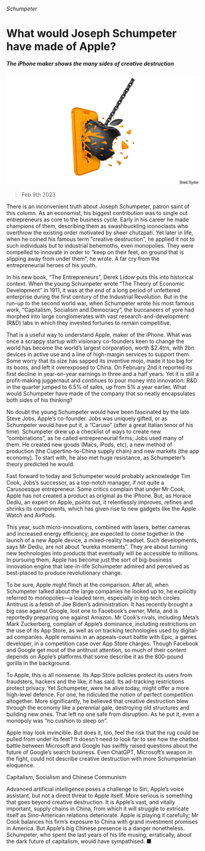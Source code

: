 ###### Schumpeter

# What would Joseph Schumpeter have made of Apple? 

##### The iPhone maker shows the many sides of creative destruction 

![image](images/20230211_WBD000.jpg) 

> Feb 9th 2023 

There is an inconvenient truth about Joseph Schumpeter, patron saint of this column. As an economist, his biggest contribution was to single out entrepreneurs as core to the business cycle. Early in his career he made champions of them, describing them as swashbuckling iconoclasts who overthrow the existing order motivated by sheer chutzpah. Yet later in life, when he coined his famous term “creative destruction”, he applied it not to such individuals but to industrial behemoths, even monopolies. They were compelled to innovate in order to “keep on their feet, on ground that is slipping away from under them”, he wrote. A far cry from the entrepreneurial heroes of his youth. 

In his new book, “The Entrepreneurs”, Derek Lidow puts this into historical context. When the young Schumpeter wrote “The Theory of Economic Development” in 1911, it was at the end of a long period of unfettered enterprise during the first century of the Industrial Revolution. But in the run-up to the second world war, when Schumpeter wrote his most famous work, “Capitalism, Socialism and Democracy”, the buccaneers of yore had morphed into large conglomerates with vast research-and-development (R&amp;D) labs in which they invested fortunes to remain competitive. 

That is a useful way to understand Apple, maker of the iPhone. What was once a scrappy startup with visionary co-founders keen to change the world has become the world’s largest corporation, worth $2.4trn, with 2bn devices in active use and a line of high-margin services to support them. Some worry that its size has sapped its inventive mojo, made it too big for its boots, and left it overexposed to China. On February 2nd it reported its first decline in year-on-year earnings in three and a half years. Yet it is still a profit-making juggernaut and continues to pour money into innovation: R&amp;D in the quarter jumped to 6.5% of sales, up from 5% a year earlier. What would Schumpeter have made of the company that so neatly encapsulates both sides of his thinking? 

No doubt the young Schumpeter would have been fascinated by the late Steve Jobs, Apple’s co-founder. Jobs was uniquely gifted, or as Schumpeter would have put it, a “Caruso” (after a great Italian tenor of his time). Schumpeter drew up a checklist of ways to create new “combinations”, as he called entrepreneurial firms; Jobs used many of them. He created new goods (Macs, iPods, etc), a new method of production (the Cupertino-to-China supply chain) and new markets (the app economy). To start with, he also met huge resistance, as Schumpeter’s theory predicted he would.

Fast forward to today and Schumpeter would probably acknowledge Tim Cook, Jobs’s successor, as a top-notch manager, if not quite a Carusoesque entrepreneur. Some critics complain that under Mr Cook, Apple has not created a product as original as the iPhone. But, as Horace Dediu, an expert on Apple, points out, it relentlessly improves, refines and shrinks its components, which has given rise to new gadgets like the Apple Watch and AirPods. 

This year, such micro-innovations, combined with lasers, better cameras and increased energy efficiency, are expected to come together in the launch of a new Apple device, a mixed-reality headset. Such developments, says Mr Dediu, are not about “eureka moments”. They are about turning new technologies into products that eventually will be accessible to millions. In pursuing them, Apple has become just the sort of big-business innovation engine that late-in-life Schumpeter admired and perceived as best-placed to produce revolutionary change. 

To be sure, Apple might flinch at the comparison. After all, when Schumpeter talked about the large companies he looked up to, he explicitly referred to monopolies—a loaded term, especially in big-tech circles. Antitrust is a fetish of Joe Biden’s administration. It has recently brought a big case against Google, lost one to Facebook’s owner, Meta, and is reportedly preparing one against Amazon. Mr Cook’s rivals, including Meta’s Mark Zuckerberg, complain of Apple’s dominance, including restrictions on the use of its App Store, as well as on tracking technologies used by digital-ad companies. Apple remains in an appeals-court battle with Epic, a games developer, in a competition case over App Store charges. Though Facebook and Google get most of the antitrust attention, so much of their content depends on Apple’s platforms that some describe it as the 800-pound gorilla in the background.

To Apple, this is all nonsense. Its App Store policies protect its users from fraudsters, hackers and the like, it has said. Its ad-tracking restrictions protect privacy. Yet Schumpeter, were he alive today, might offer a more high-level defence. For one, he ridiculed the notion of perfect competition altogether. More significantly, he believed that creative destruction blew through the economy like a perennial gale, destroying old structures and building new ones. That left no one safe from disruption. As he put it, even a monopoly was “no cushion to sleep on”. 

Apple may look invincible. But does it, too, feel the risk that the rug could be pulled from under its feet? It doesn’t need to look far to see how the chatbot battle between Microsoft and Google has swiftly raised questions about the future of Google’s search business. Even ChatGPT, Microsoft’s weapon in the fight, could not describe creative destruction with more Schumpeterian eloquence. 

Capitalism, Socialism and Chinese Communism

Advanced artificial intelligence poses a challenge to Siri, Apple’s voice assistant, but not a direct threat to Apple itself. More serious is something that goes beyond creative destruction. It is Apple’s vast, and vitally important, supply chains in China, from which it will struggle to extricate itself as Sino-American relations deteriorate. Apple is playing it carefully; Mr Cook balances his firm’s exposure to China with grand investment promises in America. But Apple’s big Chinese presence is a danger nonetheless. Schumpeter, who spent the last years of his life musing, erratically, about the dark future of capitalism, would have sympathised. ■






